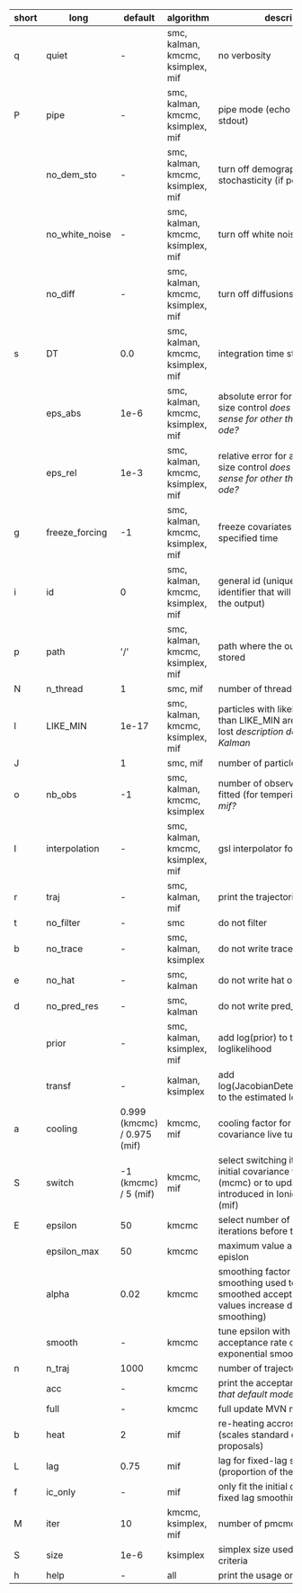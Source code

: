  
 short |     long             |     default     | algorithm                |                   description
------ | -------------------- | ----------------|--------------------------|-------------------------------------------------
  q    |   quiet              |       -         |  smc, kalman, kmcmc, ksimplex, mif  |  no verbosity
  P    |   pipe               |       -         |  smc, kalman, kmcmc, ksimplex, mif      |  pipe mode (echo theta.json on stdout)
       |   no_dem_sto         |       -         |  smc, kalman, kmcmc, ksimplex, mif      |  turn off demographic stochasticity (if possible)*?*
       |   no_white_noise     |       -         |  smc, kalman, kmcmc, ksimplex, mif      |  turn off white noises (if any)
       |   no_diff            |       -         |  smc, kalman, kmcmc, ksimplex, mif      |  turn off diffusions (if any)
  s    |   DT                 |      0.0        |  smc, kalman, kmcmc, ksimplex, mif      |  integration time step
       |   eps_abs            |      1e-6       |  smc, kalman, kmcmc, ksimplex, mif      |  absolute error for adaptive step-size control *does that make sense for other than simplex and ode?*
       |   eps_rel            |      1e-3       |  smc, kalman, kmcmc, ksimplex, mif      |  relative error for adaptive step-size control *does that make sense for other than simplex and ode?*
  g    |   freeze_forcing     |      -1         |  smc, kalman, kmcmc, ksimplex, mif      |  freeze covariates to their value at specified time
  i    |   id                 |       0         |  smc, kalman, kmcmc, ksimplex, mif      |  general id (unique integer identifier that will be appended to the output)
  p    |   path               |      '/'        |  smc, kalman, kmcmc, ksimplex, mif      |  path where the outputs will be stored
  N    |   n_thread           |      1          |  smc, mif              |  number of threads to be used
  l    |   LIKE_MIN           |      1e-17      |  smc, kalman, kmcmc, ksimplex, mif      |  particles with likelihood smaller than LIKE_MIN are considered lost *description does not apply to Kalman*
  J    |                      |      1          |  smc, mif              |  number of particles
  o    |   nb_obs             |      -1         |  smc, kalman, kmcmc, ksimplex      |  number of observations to be fitted (for tempering) *what about mif?*
  I    |   interpolation      |      -          |  smc, kalman, kmcmc, ksimplex, mif      |  gsl interpolator for covariates
  r    |   traj               |      -          |  smc, kalman, mif      |  print the trajectories
  t    |   no_filter          |      -          |  smc              |  do not filter
  b    |   no_trace           |      -          |  smc, kalman, ksimplex      |  do not write trace output files
  e    |   no_hat             |      -          |  smc, kalman      |  do not write hat output files
  d    |   no_pred_res        |      -          |  smc, kalman      |  do not write pred_red output files
       |   prior              |      -          |  smc, kalman, ksimplex, mif      |  add log(prior) to the estimated loglikelihood
       |   transf             |      -          |  kalman, ksimplex          |  add log(JacobianDeterminant(transf)) to the estimated loglikelihood
  a    |   cooling            |      0.999 (kmcmc) / 0.975 (mif)      |  kmcmc, mif            |  cooling factor for sampling covariance live tuning
  S    |   switch             |      -1 (kmcmc) / 5 (mif)             |  kmcmc, mif            |  select switching iteration from initial covariance to empirical one (mcmc) or to update formula introduced in Ionides et al. 2006 (mif)
  E    |   epsilon            |      50         |  kmcmc            |  select number of burnin iterations before tuning epsilon
       |   epsilon_max        |      50         |  kmcmc            |  maximum value allowed for epislon
       |   alpha              |      0.02       |  kmcmc            |  smoothing factor of exponential smoothing used to compute smoothed acceptance rate (low values increase degree of smoothing)
       |   smooth             |      -          |  kmcmc            |  tune epsilon with the value of the acceptance rate obtained with exponential smoothing
  n    |   n_traj             |      1000       |  kmcmc            |  number of trajectories stored
       |   acc                |      -          |  kmcmc            |  print the acceptance rate *isn't that default mode?*
       |   full               |      -          |  kmcmc            |  full update MVN mode
  b    |   heat               |      2          |  mif            |  re-heating accross MIF iterations (scales standard deviatio of proposals)
  L    |   lag                |      0.75          |  mif            |  lag for fixed-lag smoothing (proportion of the data)
  f    |   ic_only            |      -          |  mif            |  only fit the initial condition using fixed lag smoothing
  M    |   iter               |      10         |  kmcmc, ksimplex, mif            |  number of pmcmc iterations
  S    |   size               |      1e-6       |  ksimplex            |  simplex size used as stopping criteria
  h    |   help               |      -          |  all              |  print the usage on stdout
  
